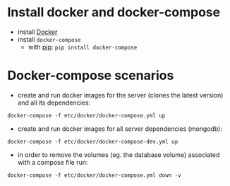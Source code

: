 # Install docker and docker-compose

* install [Docker](https://docs.docker.com/install/)
* install `docker-compose`
  * with [pip](https://packaging.python.org/tutorials/installing-packages/): `pip install docker-compose`
# Docker-compose scenarios

* create and run docker images for the server (clones the latest version) and all its dependencies:
``` shell
docker-compose -f etc/docker/docker-compose.yml up
```
* create and run docker images for all server dependencies (mongodb):
``` shell
docker-compose -f etc/docker/docker-compose-dev.yml up
```

* in order to remove the volumes (eg. the database volume)  associated with a compose file run:

``` shell
docker-compose -f etc/docker/docker-compose.yml down -v
```
